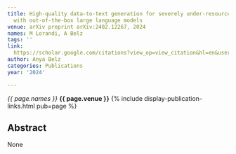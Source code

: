 ```yaml
---
title: High-quality data-to-text generation for severely under-resourced languages
  with out-of-the-box large language models
venue: arXiv preprint arXiv:2402.12267, 2024
names: M Lorandi, A Belz
tags: ''
link: 
  https://scholar.google.com/citations?view_op=view_citation&hl=en&user=trwwiW4AAAAJ&pagesize=100&sortby=pubdate&citation_for_view=trwwiW4AAAAJ:g3aElNc5_aQC
author: Anya Belz
categories: Publications
year: '2024'

---
```


*{{ page.names }}*
**{{ page.venue }}**
{% include display-publication-links.html pub=page %}
## Abstract

None